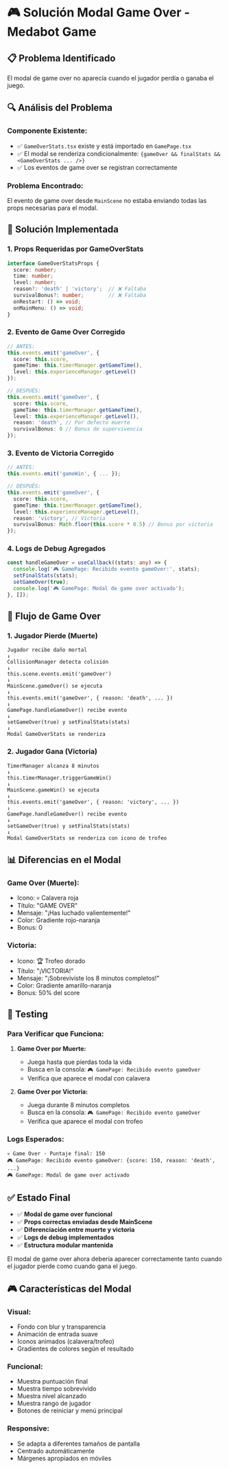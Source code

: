 # 🎮 Solución Modal Game Over - Medabot Game

## 📋 Problema Identificado

El modal de game over no aparecía cuando el jugador perdía o ganaba el juego.

## 🔍 Análisis del Problema

### **Componente Existente:**
- ✅ `GameOverStats.tsx` existe y está importado en `GamePage.tsx`
- ✅ El modal se renderiza condicionalmente: `{gameOver && finalStats && <GameOverStats ... />}`
- ✅ Los eventos de game over se registran correctamente

### **Problema Encontrado:**
El evento de game over desde `MainScene` no estaba enviando todas las props necesarias para el modal.

## 🔧 Solución Implementada

### **1. Props Requeridas por GameOverStats**
```typescript
interface GameOverStatsProps {
  score: number;
  time: number;
  level: number;
  reason?: 'death' | 'victory';  // ❌ Faltaba
  survivalBonus?: number;        // ❌ Faltaba
  onRestart: () => void;
  onMainMenu: () => void;
}
```

### **2. Evento de Game Over Corregido**
```typescript
// ANTES:
this.events.emit('gameOver', {
  score: this.score,
  gameTime: this.timerManager.getGameTime(),
  level: this.experienceManager.getLevel()
});

// DESPUÉS:
this.events.emit('gameOver', {
  score: this.score,
  gameTime: this.timerManager.getGameTime(),
  level: this.experienceManager.getLevel(),
  reason: 'death', // Por defecto muerte
  survivalBonus: 0 // Bonus de supervivencia
});
```

### **3. Evento de Victoria Corregido**
```typescript
// ANTES:
this.events.emit('gameWin', { ... });

// DESPUÉS:
this.events.emit('gameOver', {
  score: this.score,
  gameTime: this.timerManager.getGameTime(),
  level: this.experienceManager.getLevel(),
  reason: 'victory', // Victoria
  survivalBonus: Math.floor(this.score * 0.5) // Bonus por victoria
});
```

### **4. Logs de Debug Agregados**
```typescript
const handleGameOver = useCallback((stats: any) => {
  console.log('🎮 GamePage: Recibido evento gameOver:', stats);
  setFinalStats(stats);
  setGameOver(true);
  console.log('🎮 GamePage: Modal de game over activado');
}, []);
```

## 🎯 Flujo de Game Over

### **1. Jugador Pierde (Muerte)**
```
Jugador recibe daño mortal
↓
CollisionManager detecta colisión
↓
this.scene.events.emit('gameOver')
↓
MainScene.gameOver() se ejecuta
↓
this.events.emit('gameOver', { reason: 'death', ... })
↓
GamePage.handleGameOver() recibe evento
↓
setGameOver(true) y setFinalStats(stats)
↓
Modal GameOverStats se renderiza
```

### **2. Jugador Gana (Victoria)**
```
TimerManager alcanza 8 minutos
↓
this.timerManager.triggerGameWin()
↓
MainScene.gameWin() se ejecuta
↓
this.events.emit('gameOver', { reason: 'victory', ... })
↓
GamePage.handleGameOver() recibe evento
↓
setGameOver(true) y setFinalStats(stats)
↓
Modal GameOverStats se renderiza con icono de trofeo
```

## 📊 Diferencias en el Modal

### **Game Over (Muerte):**
- Icono: 💀 Calavera roja
- Título: "GAME OVER"
- Mensaje: "¡Has luchado valientemente!"
- Color: Gradiente rojo-naranja
- Bonus: 0

### **Victoria:**
- Icono: 🏆 Trofeo dorado
- Título: "¡VICTORIA!"
- Mensaje: "¡Sobreviviste los 8 minutos completos!"
- Color: Gradiente amarillo-naranja
- Bonus: 50% del score

## 🧪 Testing

### **Para Verificar que Funciona:**

1. **Game Over por Muerte:**
   - Juega hasta que pierdas toda la vida
   - Busca en la consola: `🎮 GamePage: Recibido evento gameOver`
   - Verifica que aparece el modal con calavera

2. **Game Over por Victoria:**
   - Juega durante 8 minutos completos
   - Busca en la consola: `🎮 GamePage: Recibido evento gameOver`
   - Verifica que aparece el modal con trofeo

### **Logs Esperados:**
```
💀 Game Over - Puntaje final: 150
🎮 GamePage: Recibido evento gameOver: {score: 150, reason: 'death', ...}
🎮 GamePage: Modal de game over activado
```

## ✅ Estado Final

- ✅ **Modal de game over funcional**
- ✅ **Props correctas enviadas desde MainScene**
- ✅ **Diferenciación entre muerte y victoria**
- ✅ **Logs de debug implementados**
- ✅ **Estructura modular mantenida**

El modal de game over ahora debería aparecer correctamente tanto cuando el jugador pierde como cuando gana el juego.

## 🎮 Características del Modal

### **Visual:**
- Fondo con blur y transparencia
- Animación de entrada suave
- Iconos animados (calavera/trofeo)
- Gradientes de colores según el resultado

### **Funcional:**
- Muestra puntuación final
- Muestra tiempo sobrevivido
- Muestra nivel alcanzado
- Muestra rango de jugador
- Botones de reiniciar y menú principal

### **Responsive:**
- Se adapta a diferentes tamaños de pantalla
- Centrado automáticamente
- Márgenes apropiados en móviles 